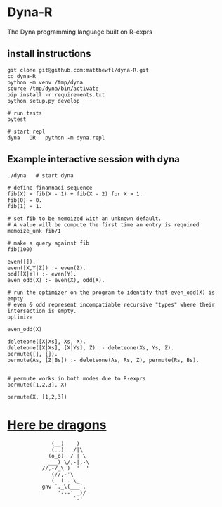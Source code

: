 # Dyna-R

The Dyna programming language built on R-exprs

## install instructions
```
git clone git@github.com:matthewfl/dyna-R.git
cd dyna-R
python -m venv /tmp/dyna
source /tmp/dyna/bin/activate
pip install -r requirements.txt
python setup.py develop

# run tests
pytest

# start repl
dyna   OR   python -m dyna.repl
```


## Example interactive session with dyna
```
./dyna   # start dyna

# define finannaci sequence
fib(X) = fib(X - 1) + fib(X - 2) for X > 1.
fib(0) = 0.
fib(1) = 1.

# set fib to be memoized with an unknown default.
# A value will be compute the first time an entry is required
memoize_unk fib/1

# make a query against fib
fib(100)

```


```
even([]).
even([X,Y|Z]) :- even(Z).
odd([X|Y]) :- even(Y).
even_odd(X) :- even(X), odd(X).

# run the optimizer on the program to identify that even_odd(X) is empty
# even & odd represent incompatiable recursive "types" where their intersection is empty.
optimize

even_odd(X)
```


```
deleteone([X|Xs], Xs, X).
deleteone([X|Xs], [X|Ys], Z) :- deleteone(Xs, Ys, Z).
permute([], []).
permute(As, [Z|Bs]) :- deleteone(As, Rs, Z), permute(Rs, Bs).


# permute works in both modes due to R-exprs
permute([1,2,3], X)

permute(X, [1,2,3])
```


# [Here be dragons](https://en.wikipedia.org/wiki/Here_be_dragons)

```
              (__)    )
              (..)   /|\
             (o_o)  / | \
             ___) \/,-|,-\
           //,-/_\ )  '  '
              (//,-'\
              (  ( . \_
           gnv `._\(___`.
                '---' _)/
                     `-'
```
